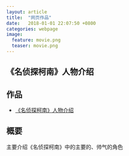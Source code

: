 ```yaml
---  
layout: article  
title:  "网页作品"  
date:   2018-01-01 22:07:50 +0800  
categories: webpage
image:
  feature: movie.png
  teaser: movie.png
---  
```


## 《名侦探柯南》人物介绍

## 作品
- <a href="/portfolio/movie/index.html">《名侦探柯南》人物介绍</a>

## 概要
主要介绍《名侦探柯南》中的主要的、帅气的角色
